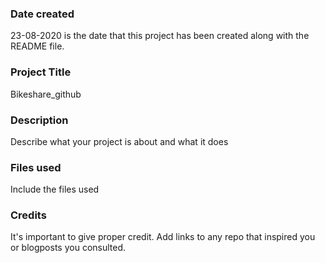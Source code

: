 ### Date created
23-08-2020 is the date that this project has been created along with the README file. 

### Project Title
Bikeshare_github

### Description
Describe what your project is about and what it does

### Files used
Include the files used

### Credits
It's important to give proper credit. Add links to any repo that inspired you or blogposts you consulted.

